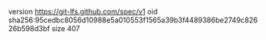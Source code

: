 version https://git-lfs.github.com/spec/v1
oid sha256:95cedbc8056d10988e5a010553f1565a39b3f4489386be2749c82626b598d3bf
size 407
